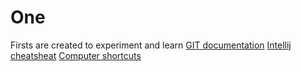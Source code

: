 # One
Firsts are created to experiment and learn
[GIT documentation](https://git-scm.com/doc)
[Intellij cheatsheat](https://gist.github.com/hopbit/42d20139d98f63b9a9b5)
[Computer shortcuts](https://www.teachucomp.com/wp-content/uploads/blog-4-26-2022-keyboardshortcutsinquickbookspro.png)
